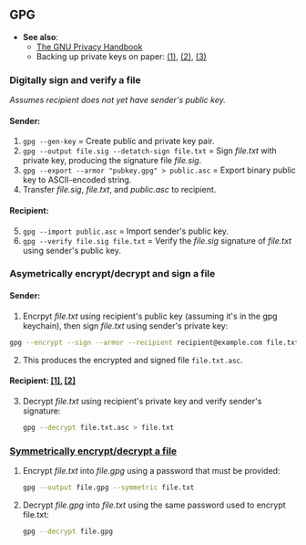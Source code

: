 
## GPG

- **See also**:
  - [The GNU Privacy Handbook](https://www.gnupg.org/gph/en/manual/book1.html)
  - Backing up private keys on paper:
  [(1)](https://wiki.archlinux.org/index.php/Paperkey),
  [(2)](https://www.jabberwocky.com/software/paperkey/),
  [(3)](https://www.saminiir.com/paper-storage-and-recovery-of-gpg-keys/)

### Digitally sign and verify a file

*Assumes recipient does not yet have sender's public key.*

#### Sender:
1. `gpg --gen-key`                                  = Create public and private key pair.
2. `gpg --output file.sig --detatch-sign file.txt`  = Sign *file.txt* with private key, producing the signature file
                                                      *file.sig*.
3. `gpg --export --armor "pubkey.gpg" > public.asc` = Export binary public key to ASCII-encoded string.
4. Transfer *file.sig*, *file.txt*, and *public.asc* to recipient.

#### Recipient:
5. `gpg --import public.asc`                        = Import sender's public key.
6. `gpg --verify file.sig file.txt`                 = Verify the *file.sig* signature of *file.txt* using sender's public
                                                      key.

### Asymetrically encrypt/decrypt and sign a file

#### Sender:
1. Encrpyt *file.txt* using recipient's public key (assuming it's in the gpg keychain), then sign *file.txt* using
   sender's private key:
  ```bash
  gpg --encrypt --sign --armor --recipient recipient@example.com file.txt
  ```
2. This produces the encrypted and signed file `file.txt.asc`.

#### Recipient: [[1]](https://www.networkworld.com/article/3293052/encypting-your-files-with-gpg.html), [[2]](https://www.howtogeek.com/427982/how-to-encrypt-and-decrypt-files-with-gpg-on-linux/)
3. Decrypt *file.txt* using recipient's private key and verify sender's signature:
   ```bash
   gpg --decrypt file.txt.asc > file.txt
   ```

### [Symmetrically encrypt/decrypt a file](https://stackoverflow.com/questions/36393922/how-to-decrypt-a-symmetrically-encrypted-openpgp-message-using-php)

1. Encrypt *file.txt* into *file.gpg* using a password that must be provided:
   ```bash
   gpg --output file.gpg --symmetric file.txt
   ```
2. Decrypt *file.gpg* into *file.txt* using the same password used to encrypt file.txt:
   ```bash
   gpg --decrypt file.gpg
   ```
